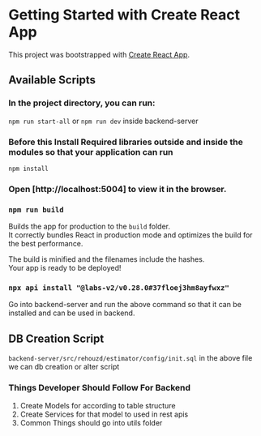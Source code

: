 # Getting Started with Create React App

This project was bootstrapped with [Create React App](https://github.com/facebook/create-react-app).

## Available Scripts

### In the project directory, you can run:
`npm run start-all`
or
`npm run dev` inside backend-server

### Before this Install Required libraries outside and inside the modules so that your application can run
`npm install`

### Open [http://localhost:5004] to view it in the browser.


### `npm run build`

Builds the app for production to the `build` folder.\
It correctly bundles React in production mode and optimizes the build for the best performance.

The build is minified and the filenames include the hashes.\
Your app is ready to be deployed!

### `npx api install "@labs-v2/v0.28.0#37floej3hm8ayfwxz"`
Go into backend-server and run the above command so that it can be installed and can be used in backend.

## DB Creation Script
`backend-server/src/rehouzd/estimator/config/init.sql` 
in the above file we can db creation or alter script

### Things Developer Should Follow For Backend
1. Create Models for according to table structure
2. Create Services for that model to used in rest apis
3. Common Things should go into utils folder

